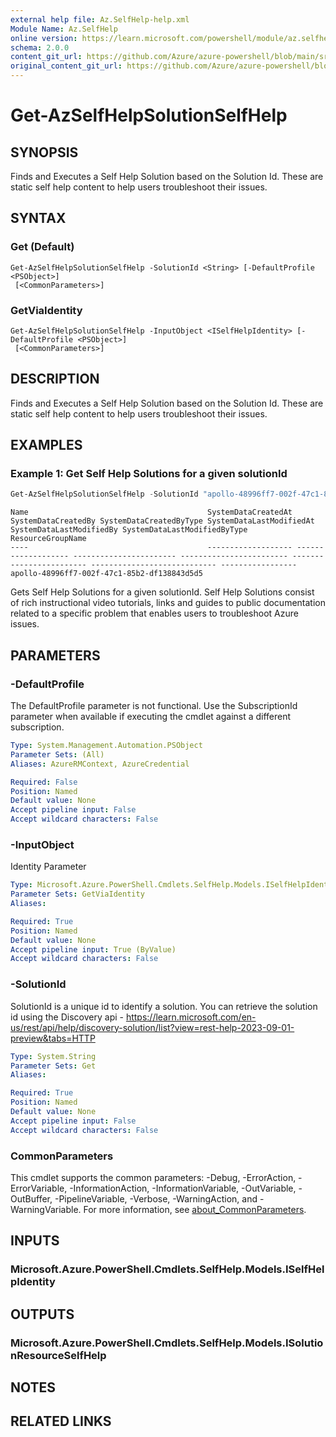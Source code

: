 ```yaml
---
external help file: Az.SelfHelp-help.xml
Module Name: Az.SelfHelp
online version: https://learn.microsoft.com/powershell/module/az.selfhelp/get-azselfhelpsolutionselfhelp
schema: 2.0.0
content_git_url: https://github.com/Azure/azure-powershell/blob/main/src/SelfHelp/SelfHelp/help/Get-AzSelfHelpSolutionSelfHelp.md
original_content_git_url: https://github.com/Azure/azure-powershell/blob/main/src/SelfHelp/SelfHelp/help/Get-AzSelfHelpSolutionSelfHelp.md
---
```


# Get-AzSelfHelpSolutionSelfHelp

## SYNOPSIS
Finds and Executes a Self Help Solution based on the Solution Id.
These are static self help content to help users troubleshoot their issues.

## SYNTAX

### Get (Default)
```
Get-AzSelfHelpSolutionSelfHelp -SolutionId <String> [-DefaultProfile <PSObject>]
 [<CommonParameters>]
```

### GetViaIdentity
```
Get-AzSelfHelpSolutionSelfHelp -InputObject <ISelfHelpIdentity> [-DefaultProfile <PSObject>]
 [<CommonParameters>]
```

## DESCRIPTION
Finds and Executes a Self Help Solution based on the Solution Id.
These are static self help content to help users troubleshoot their issues.

## EXAMPLES

### Example 1: Get Self Help Solutions for a given solutionId
```powershell
Get-AzSelfHelpSolutionSelfHelp -SolutionId "apollo-48996ff7-002f-47c1-85b2-df138843d5d5"
```

```output
Name                                        SystemDataCreatedAt SystemDataCreatedBy SystemDataCreatedByType SystemDataLastModifiedAt SystemDataLastModifiedBy SystemDataLastModifiedByType ResourceGroupName
----                                        ------------------- ------------------- ----------------------- ------------------------ ------------------------ ---------------------------- -----------------
apollo-48996ff7-002f-47c1-85b2-df138843d5d5
```

Gets Self Help Solutions for a given solutionId.
Self Help Solutions consist of rich instructional video tutorials, links and guides to public documentation related to a specific problem that enables users to troubleshoot Azure issues.

## PARAMETERS

### -DefaultProfile
The DefaultProfile parameter is not functional.
Use the SubscriptionId parameter when available if executing the cmdlet against a different subscription.

```yaml
Type: System.Management.Automation.PSObject
Parameter Sets: (All)
Aliases: AzureRMContext, AzureCredential

Required: False
Position: Named
Default value: None
Accept pipeline input: False
Accept wildcard characters: False
```

### -InputObject
Identity Parameter

```yaml
Type: Microsoft.Azure.PowerShell.Cmdlets.SelfHelp.Models.ISelfHelpIdentity
Parameter Sets: GetViaIdentity
Aliases:

Required: True
Position: Named
Default value: None
Accept pipeline input: True (ByValue)
Accept wildcard characters: False
```

### -SolutionId
SolutionId is a unique id to identify a solution.
You can retrieve the solution id using the Discovery api - https://learn.microsoft.com/en-us/rest/api/help/discovery-solution/list?view=rest-help-2023-09-01-preview&tabs=HTTP

```yaml
Type: System.String
Parameter Sets: Get
Aliases:

Required: True
Position: Named
Default value: None
Accept pipeline input: False
Accept wildcard characters: False
```

### CommonParameters
This cmdlet supports the common parameters: -Debug, -ErrorAction, -ErrorVariable, -InformationAction, -InformationVariable, -OutVariable, -OutBuffer, -PipelineVariable, -Verbose, -WarningAction, and -WarningVariable. For more information, see [about_CommonParameters](http://go.microsoft.com/fwlink/?LinkID=113216).

## INPUTS

### Microsoft.Azure.PowerShell.Cmdlets.SelfHelp.Models.ISelfHelpIdentity

## OUTPUTS

### Microsoft.Azure.PowerShell.Cmdlets.SelfHelp.Models.ISolutionResourceSelfHelp

## NOTES

## RELATED LINKS
